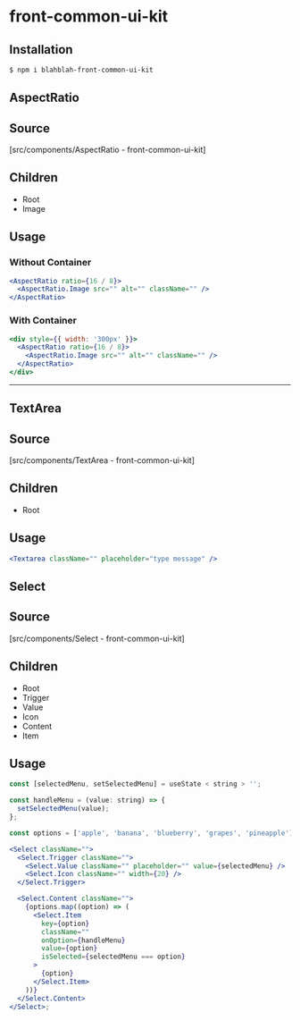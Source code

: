 # front-common-ui-kit

## Installation

```sh
$ npm i blahblah-front-common-ui-kit
```

## AspectRatio

## Source

[src/components/AspectRatio - front-common-ui-kit]

## Children

- Root
- Image

## Usage

### Without Container

```jsx
<AspectRatio ratio={16 / 8}>
  <AspectRatio.Image src="" alt="" className="" />
</AspectRatio>
```

### With Container

```jsx
<div style={{ width: '300px' }}>
  <AspectRatio ratio={16 / 8}>
    <AspectRatio.Image src="" alt="" className="" />
  </AspectRatio>
</div>
```

---

## TextArea

## Source

[src/components/TextArea - front-common-ui-kit]

## Children

- Root

## Usage

```jsx
<Textarea className="" placeholder="type message" />
```

## Select

## Source

[src/components/Select - front-common-ui-kit]

## Children

- Root
- Trigger
- Value
- Icon
- Content
- Item

## Usage

```jsx
const [selectedMenu, setSelectedMenu] = useState < string > '';

const handleMenu = (value: string) => {
  setSelectedMenu(value);
};

const options = ['apple', 'banana', 'blueberry', 'grapes', 'pineapple'];

<Select className="">
  <Select.Trigger className="">
    <Select.Value className="" placeholder="" value={selectedMenu} />
    <Select.Icon className="" width={20} />
  </Select.Trigger>

  <Select.Content className="">
    {options.map((option) => (
      <Select.Item
        key={option}
        className=""
        onOption={handleMenu}
        value={option}
        isSelected={selectedMenu === option}
      >
        {option}
      </Select.Item>
    ))}
  </Select.Content>
</Select>;
```
